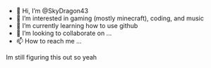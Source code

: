- 👋 Hi, I’m @SkyDragon43
- 👀 I’m interested in gaming (mostly minecraft), coding, and music
- 🌱 I’m currently learning how to use github
- 💞️ I’m looking to collaborate on ...
- 📫 How to reach me ...

Im still figuring this out so yeah

<!---
SkyDragon43/SkyDragon43 is a ✨ special ✨ repository because its `README.md` (this file) appears on your GitHub profile.
You can click the Preview link to take a look at your changes.
--->
